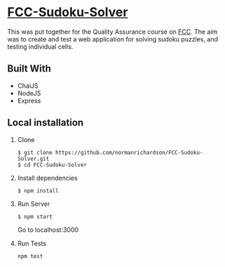 # [FCC-Sudoku-Solver](https://www.freecodecamp.org/learn/quality-assurance/quality-assurance-projects/sudoku-solver)

This was put together for the Quality Assurance course on [FCC](https://www.freecodecamp.org/learn/quality-assurance/). The aim was to create and test a web application for solving sudoku puzzles, and testing individual cells.


## Built With
 * ChaiJS
 * NodeJS
 * Express

## Local installation

1. Clone
    ```
    $ git clone https://github.com/normanrichardson/FCC-Sudoku-Solver.git
    $ cd FCC-Sudoku-Solver
    ```
2. Install dependencies
    ```
    $ npm install
    ```
3. Run Server
    ```
    $ npm start
    ```
    Go to localhost:3000

4. Run Tests
    ```
    npm test
    ```
